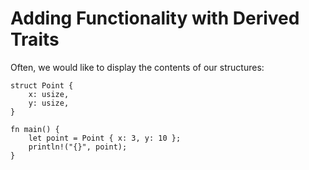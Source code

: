 # Adding Functionality with Derived Traits

Often, we would like to display the contents of our structures:

```rust,compile_fail
struct Point {
    x: usize,
    y: usize,
}

fn main() {
    let point = Point { x: 3, y: 10 };
    println!("{}", point);
}
```
